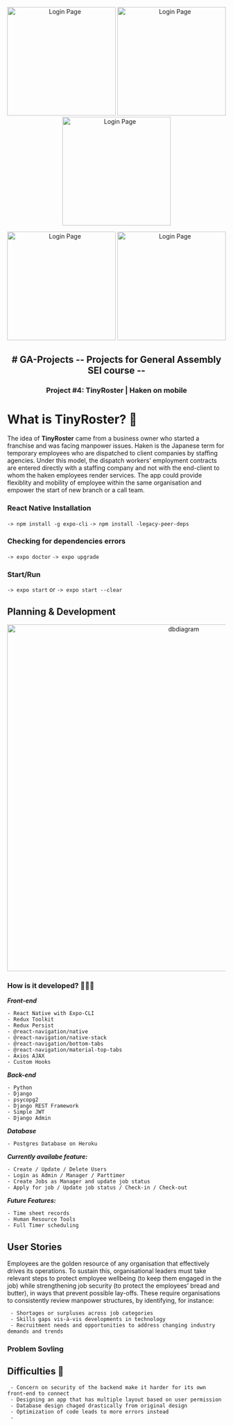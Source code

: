<div>
  <p align="center"> 
    <img width="250" src="https://user-images.githubusercontent.com/99118414/167263562-639d4b2c-8818-40d1-8217-5990588d1c84.PNG" alt="Login Page" border="0" />
    <img  width="250" src="https://user-images.githubusercontent.com/99118414/167263558-1897b798-9376-4b91-a3d6-d6bde552d1c3.PNG" alt="Login Page" border="0" />
    <img  width="250" src="https://user-images.githubusercontent.com/99118414/167263554-7ee45bd0-7f32-4783-83d6-702f0be4084b.PNG" alt="Login Page" border="0" />
  </p>
  <p align="center"> 
    <img width="250" src="https://user-images.githubusercontent.com/99118414/167263553-92ae2f2f-397d-41cf-a5cf-70a752d3ddaf.PNG" alt="Login Page" border="0" />
    <img  width="250" src="https://user-images.githubusercontent.com/99118414/167263552-0789f772-7fb3-40bf-9d39-3cf1e0c026bd.PNG" alt="Login Page" border="0" />
  </p>
</div>

<h2 align="center">
# GA-Projects -- Projects for General Assembly SEI course --
</h2>
<h3 align="center">
Project #4: TinyRoster | Haken on mobile
</h3>

# What is TinyRoster? 🤔

The idea of **TinyRoster** came from a business owner who started a franchise and was facing manpower issues. Haken is the Japanese term for temporary employees who are dispatched to client companies by staffing agencies. Under this model, the dispatch workers' employment contracts are entered directly with a staffing company and not with the end-client to whom the haken employees render services. The app could provide flexiblity and mobility of employee within the same organisation and empower the start of new branch or a call team.


### React Native Installation

``
-> npm install -g expo-cli
``
``
-> npm install -legacy-peer-deps
``

### Checking for dependencies errors
``
-> expo doctor
``
``
-> expo upgrade
``

### Start/Run
``
-> expo start
``
or
``
-> expo start --clear
``


## Planning & Development
<p align="center">
<img width="798" alt="dbdiagram" src="https://user-images.githubusercontent.com/99118414/167264517-910d705c-a1e0-4694-9e67-4acc38a4e5d5.png">
</p>

### How is it developed? 🧑🏻‍💻

***Front-end***
```
- React Native with Expo-CLI
- Redux Toolkit
- Redux Persist
- @react-navigation/native
- @react-navigation/native-stack
- @react-navigation/bottom-tabs
- @react-navigation/material-top-tabs
- Axios AJAX
- Custom Hooks
```

***Back-end***
```
- Python
- Django
- psycopg2
- Django REST Framework
- Simple JWT
- Django Admin 
```

***Database***
```
- Postgres Database on Heroku
```

**_Currently availabe feature:_**

```
- Create / Update / Delete Users
- Login as Admin / Manager / Parttimer
- Create Jobs as Manager and update job status
- Apply for job / Update job status / Check-in / Check-out
```

**_Future Features:_**

```
- Time sheet records
- Human Resource Tools
- Full Timer scheduling
```

## User Stories

Employees are the golden resource of any organisation that effectively drives its operations. To sustain this, organisational leaders must take relevant steps to protect employee wellbeing (to keep them engaged in the job) while strengthening job security (to protect the employees’ bread and butter), in ways that prevent possible lay-offs.
These require organisations to consistently review manpower structures, by identifying, for instance:
```
 - Shortages or surpluses across job categories
 - Skills gaps vis-à-vis developments in technology
 - Recruitment needs and opportunities to address changing industry demands and trends
```


### Problem Sovling

## Difficulties 🚧

```
 - Concern on security of the backend make it harder for its own front-end to connect
 - Designing an app that has multiple layout based on user permission
 - Database design chaged drastically from original design
 - Optimization of code leads to more errors instead
 - 
```
